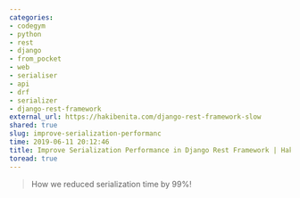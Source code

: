 ```yaml
---
categories:
- codegym
- python
- rest
- django
- from_pocket
- web
- serialiser
- api
- drf
- serializer
- django-rest-framework
external_url: https://hakibenita.com/django-rest-framework-slow
shared: true
slug: improve-serialization-performanc
time: 2019-06-11 20:12:46
title: Improve Serialization Performance in Django Rest Framework | Haki Benita
toread: true
---
```


> How we reduced serialization time by 99%!